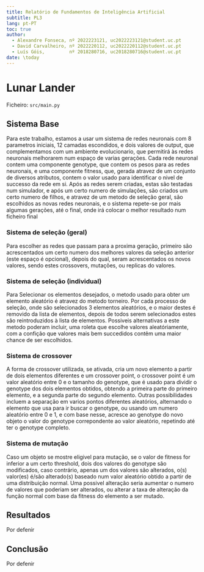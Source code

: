 ```yaml
---
title: Relatório de Fundamentos de Inteligência Artificial
subtitle: PL3
lang: pt-PT
toc: true
author:
  - Alexandre Fonseca, nº 2022223121, uc2022223121@student.uc.pt
  - David Carvalheiro, nº 2022220112, uc2022220112@student.uc.pt
  - Luís Góis,         nº 2018280716, uc2018280716@student.uc.pt
date: \today
---
```


# Lunar Lander

Ficheiro: `src/main.py`

## Sistema Base

Para este trabalho, estamos a usar um sistema de redes neuronais com 8
parametros iniciais, 12 camadas escondidos, e dois valores de output, que
complementamos com um ambiente evolucionario, que permitirá às redes neuronais
melhorarem num espaço de varias gerações. Cada rede neuronal contem uma
componente genotype, que contem os pesos para as redes neuronais, e uma
componente fitness, que, gerada atravez de um conjunto de diversos atributos,
contem o valor usado para identificar o nivel de successo da rede em si. Após
as redes serem criadas, estas são testadas num simulador, e após um certo
numero de simulações, são criados um certo numero de filhos, e atravez de um
metodo de seleção geral, são escolhidos as novas redes neuronais, e o sistema
repete-se por mais algumas gerações, até o final, onde irá colocar o melhor
resultado num ficheiro final

### Sistema de seleção (geral)

Para escolher as redes que passam para a proxima geração, primeiro são
acrescentados um certo numero dos melhores valores da seleção anterior (este
espaço é opcional), depois do qual, seram acrescentados os novos valores, sendo
estes crossovers, mutações, ou replicas do valores.

### Sistema de seleção (individual)

Para Selecionar os elementos desejados, o metodo usado para obter um elemento
aleatório é atravez do metodo torneiro. Por cada processo de seleção, onde são
selecionados 3 elementos aleatórios, e o maior destes é removido da lista de
elementos, depois de todos serem selecionados estes são reintroduzidos à lista
de elementos. Possiveis alternativas a este metodo poderam incluir, uma roleta
que escolhe valores aleatóriamente, com a confição que valores mais bem
succedidos contêm uma maior chance de ser escolhidos.

### Sistema de crossover

A forma de crossover utilizada, se ativada, cria um novo elemento a partir de
dois elementos diferentes e um crossover point, o crossover point é um valor
aleatório entre 0 e o tamanho do genotype, que é usado para dividir o genotype
dos dois elementos obtidos, obtendo a primeira parte do primeiro elemento, e a
segunda parte do segundo elemento. Outras possibilidades incluem a separação em
varios pontos diferentes aleatórios, alternando o elemento que usa para ir
buscar o genotype, ou usando um numero aleatório entre 0 e 1, e com base nesse,
acresce ao genotype do novo objeto o valor do genotype correpondente ao valor
aleatório, repetindo até ter o genotype completo.

### Sistema de mutação

Caso um objeto se mostre eligivel para mutação, se o valor de fitness for
inferior a um certo threshold, dois dos valores do genotype são modificados,
caso contrário, apenas um dos valores são alterados, o(s) valor(es) é/são
alterado(s) baseado num valor aleatório obtido a partir de uma distribuição
normal. Uma possivel alteração seria aumentar o numero de valores que poderiam
ser alterados, ou alterar a taxa de alteração da função normal com base da
fitness do elemento a ser mutado.

## Resultados

Por defenir

## Conclusão

Por defenir
